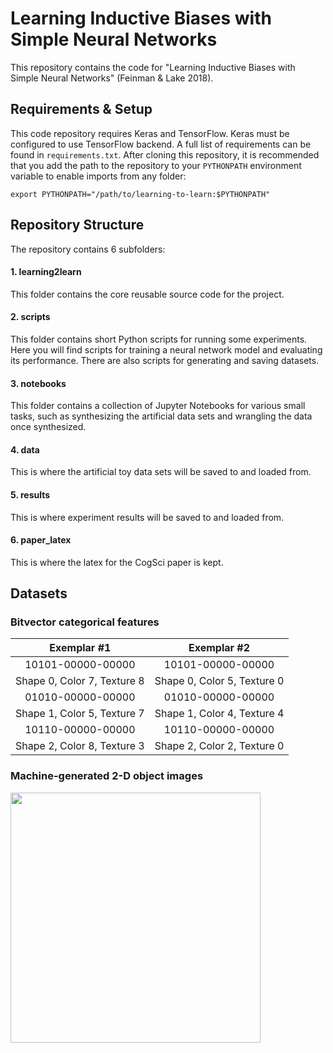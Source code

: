 # Learning Inductive Biases with Simple Neural Networks

This repository contains the code for "Learning Inductive
Biases with Simple Neural Networks" (Feinman & Lake 2018).

## Requirements & Setup
This code repository requires Keras and TensorFlow. Keras must be
configured to use TensorFlow backend. A full list of requirements can be found
in `requirements.txt`. After cloning this repository, it is recommended that
you add the path to the repository to your `PYTHONPATH` environment variable
to enable imports from any folder:

    export PYTHONPATH="/path/to/learning-to-learn:$PYTHONPATH"


## Repository Structure
The repository contains 6 subfolders:

#### 1. learning2learn
This folder contains the core reusable source code for the project.

#### 2. scripts
This folder contains short Python scripts for running some experiments. Here
you will find scripts for training a neural network model and evaluating its
performance. There are also scripts for generating and saving datasets.

#### 3. notebooks
This folder contains a collection of Jupyter Notebooks for various small tasks,
such as synthesizing the artificial data sets and wrangling the data once
synthesized.

#### 4. data
This is where the artificial toy data sets will be saved to and loaded from.

#### 5. results
This is where experiment results will be saved to and loaded from.

#### 6. paper_latex
This is where the latex for the CogSci paper is kept.

## Datasets

### Bitvector categorical features

Exemplar #1                |  Exemplar #2
:-------------------------:|:-------------------------:
10101-00000-00000 | 10101-00000-00000
Shape 0, Color 7, Texture 8 | Shape 0, Color 5, Texture 0
01010-00000-00000 | 01010-00000-00000
Shape 1, Color 5, Texture 7 | Shape 1, Color 4, Texture 4
10110-00000-00000 | 10110-00000-00000
Shape 2, Color 8, Texture 3 | Shape 2, Color 2, Texture 0


### Machine-generated 2-D object images

<img src="https://github.com/rfeinman/toy-neuralnet/blob/master/data/generated_images.pdf" width="400" height="400">
